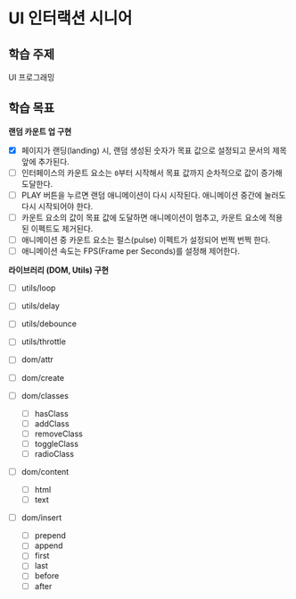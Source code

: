# UI 인터랙션 시니어

## 학습 주제

UI 프로그래밍

## 학습 목표

**랜덤 카운트 업 구현**

- [x] 페이지가 랜딩(landing) 시, 랜덤 생성된 숫자가 목표 값으로 설정되고 문서의 제목 앞에 추가된다.
- [ ] 인터페이스의 카운트 요소는 `0`부터 시작해서 목표 값까지 순차적으로 값이 증가해 도달한다.
- [ ] PLAY 버튼을 누르면 랜덤 애니메이션이 다시 시작된다. 애니메이션 중간에 눌러도 다시 시작되어야 한다.
- [ ] 카운트 요소의 값이 목표 값에 도달하면 애니메이션이 멈추고, 카운트 요소에 적용된 이펙트도 제거된다.
- [ ] 애니메이션 중 카운트 요소는 펄스(pulse) 이펙트가 설정되어 번쩍 번쩍 한다.
- [ ] 애니메이션 속도는 FPS(Frame per Seconds)를 설정해 제어한다.

**라이브러리 (DOM, Utils) 구현**

- [ ] utils/loop
- [ ] utils/delay
- [ ] utils/debounce
- [ ] utils/throttle

- [ ] dom/attr
- [ ] dom/create
- [ ] dom/classes
  - [ ] hasClass
  - [ ] addClass
  - [ ] removeClass
  - [ ] toggleClass
  - [ ] radioClass
- [ ] dom/content
  - [ ] html
  - [ ] text
- [ ] dom/insert
  - [ ] prepend
  - [ ] append
  - [ ] first
  - [ ] last
  - [ ] before
  - [ ] after
